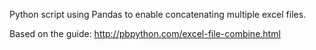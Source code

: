 Python script using Pandas to enable concatenating multiple excel files. 

Based on the guide: http://pbpython.com/excel-file-combine.html
